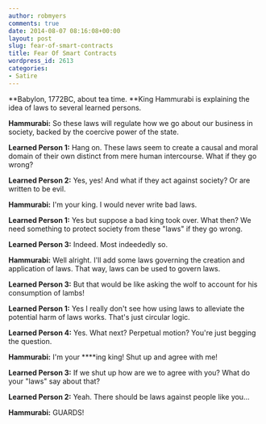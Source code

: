 ```yaml
---
author: robmyers
comments: true
date: 2014-08-07 08:16:08+00:00
layout: post
slug: fear-of-smart-contracts
title: Fear Of Smart Contracts
wordpress_id: 2613
categories:
- Satire
---
```


**Babylon, 1772BC, about tea time.
**King Hammurabi is explaining the idea of laws to several learned persons.

**Hammurabi:** So these laws will regulate how we go about our business in society, backed by the coercive power of the state.

**Learned Person 1:** Hang on. These laws seem to create a causal and moral domain of their own distinct from mere human intercourse. What if they go wrong?

**Learned Person 2:** Yes, yes! And what if they act against society? Or are written to be evil.

**Hammurabi:** I'm your king. I would never write bad laws.

**Learned Person 1:** Yes but suppose a bad king took over. What then? We need something to protect society from these "laws" if they go wrong.

**Learned Person 3:** Indeed. Most indeededly so.

**Hammurabi:** Well alright. I'll add some laws governing the creation and application of laws. That way, laws can be used to govern laws.

**Learned Person 3:** But that would be like asking the wolf to account for his consumption of lambs!

**Learned Person 1:** Yes I really don't see how using laws to alleviate the potential harm of laws works. That's just circular logic.

**Learned Person 4:** Yes. What next? Perpetual motion? You're just begging the question.

**Hammurabi:** I'm your ****ing king! Shut up and agree with me!

**Learned Person 3:** If we shut up how are we to agree with you? What do your "laws" say about that?

**Learned Person 2:** Yeah. There should be laws against people like you...

**Hammurabi:** GUARDS!
